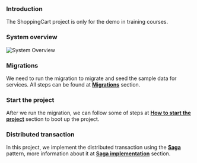 ### Introduction

The ShoppingCart project is only for the demo in training courses.

### System overview

![System Overview](https://github.com/thangchung/ShoppingCartDemo/blob/master/docs/SystemOverview.png)

### Migrations 

We need to run the migration to migrate and seed the sample data for services. All steps can be found at 
[**Migrations**](https://github.com/thangchung/ShoppingCartDemo/wiki/Migrations) section.

### Start the project

After we run the migration, we can follow some of steps at [**How to start the project**](https://github.com/thangchung/ShoppingCartDemo/wiki/How-to-start-the-project) section to boot up the project.

### Distributed transaction

In this project, we implement the distributed transaction using the [**Saga**](https://en.wikipedia.org/wiki/Long-running_transaction) pattern, more information about it at [**Saga implementation**](https://github.com/thangchung/ShoppingCartDemo/wiki/Saga-implementation) section.

